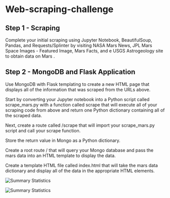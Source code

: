 # Web-scraping-challenge

## Step 1 - Scraping
Complete your initial scraping using Jupyter Notebook, BeautifulSoup, Pandas, and Requests/Splinter by visiting NASA Mars News, JPL Mars Space Images - Featured Image, Mars Facts, and e USGS Astrogeology site to obtain data on Mars .


## Step 2 - MongoDB and Flask Application
Use MongoDB with Flask templating to create a new HTML page that displays all of the information that was scraped from the URLs above.

Start by converting your Jupyter notebook into a Python script called scrape_mars.py with a function called scrape that will execute all of your scraping code from above and return one Python dictionary containing all of the scraped data.

Next, create a route called /scrape that will import your scrape_mars.py script and call your scrape function.

Store the return value in Mongo as a Python dictionary.

Create a root route / that will query your Mongo database and pass the mars data into an HTML template to display the data.

Create a template HTML file called index.html that will take the mars data dictionary and display all of the data in the appropriate HTML elements. 


![Summary Statistics](https://github.com/AliceSartori/sqlalchemy/blob/main/Precipitations%20over%2012-month%20period.png)

![Summary Statistics](https://github.com/AliceSartori/sqlalchemy/blob/main/Precipitations%20over%2012-month%20period.png)
